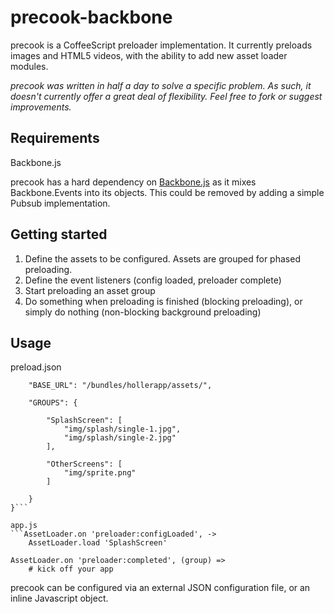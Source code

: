 # precook-backbone
precook is a CoffeeScript preloader implementation. It currently preloads images and HTML5 videos, with the ability to add new asset loader modules.

_precook was written in half a day to solve a specific problem. As such, it doesn't currently offer a great deal of flexibility. Feel free to fork or suggest improvements._

## Requirements
Backbone.js

precook has a hard dependency on [Backbone.js](/documentcloud/backbone) as it mixes Backbone.Events into its objects. This could be removed by adding a simple Pubsub implementation.

## Getting started
1. Define the assets to be configured. Assets are grouped for phased preloading.
2. Define the event listeners (config loaded, preloader complete)
3. Start preloading an asset group
4. Do something when preloading is finished (blocking preloading), or simply do nothing (non-blocking background preloading)

## Usage
preload.json
```{
    "BASE_URL": "/bundles/hollerapp/assets/",
    
    "GROUPS": {
        
        "SplashScreen": [
            "img/splash/single-1.jpg",
            "img/splash/single-2.jpg"
        ],
        
        "OtherScreens": [
            "img/sprite.png"
        ]
        
    }
}```

app.js
```AssetLoader.on 'preloader:configLoaded', ->
    AssetLoader.load 'SplashScreen'

AssetLoader.on 'preloader:completed', (group) =>
    # kick off your app
```

precook can be configured via an external JSON configuration file, or an inline Javascript object.